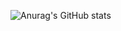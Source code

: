 ![Anurag's GitHub stats](https://github-readme-stats.vercel.app/api?username=F-Shouter&show_icons=true&theme=transparent)
